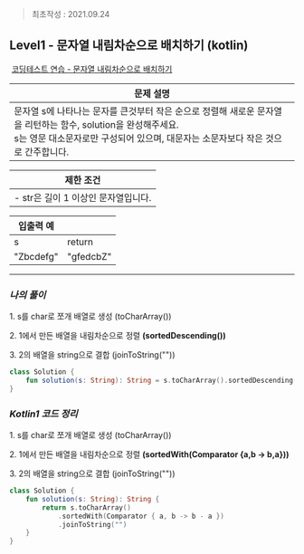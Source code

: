 > 최초작성 : 2021.09.24

## ******Level1 - 문자열 내림차순으로 배치하기**** (kotlin)**

 [코딩테스트 연습 - 문자열 내림차순으로 배치하기](https://programmers.co.kr/learn/courses/30/lessons/12917)

| **문제 설명** |
| --- |
| 문자열 s에 나타나는 문자를 큰것부터 작은 순으로 정렬해 새로운 문자열을 리턴하는 함수, solution을 완성해주세요.<br>s는 영문 대소문자로만 구성되어 있으며, 대문자는 소문자보다 작은 것으로 간주합니다. |

| **제한 조건** |
| --- |
|   -   str은 길이 1 이상인 문자열입니다.   |

| **​입출력 예** |  |
| --- | --- |
| s | return |
| "Zbcdefg" | "gfedcbZ" |

---

### _**나의 풀이**_

1\. s를 char로 쪼개 배열로 생성 (toCharArray())

2\. 1에서 만든 배열을 내림차순으로 정렬 **(sortedDescending())**

3\. 2의 배열을 string으로 결합 (joinToString(""))

```kt
class Solution {
    fun solution(s: String): String = s.toCharArray().sortedDescending().joinToString("")
}
```

### _**Kotlin1 코드 정리**_

1\. s를 char로 쪼개 배열로 생성 (toCharArray())

2\. 1에서 만든 배열을 내림차순으로 정렬 **(sortedWith(Comparator {a,b -> b,a}))**

3\. 2의 배열을 string으로 결합 (joinToString(""))

```kt
class Solution {
    fun solution(s: String): String {
        return s.toCharArray()
            .sortedWith(Comparator { a, b -> b - a })
            .joinToString("")
    }
}
```